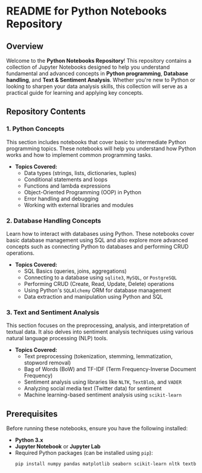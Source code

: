 # README for Python Notebooks Repository

## Overview

Welcome to the **Python Notebooks Repository**! This repository contains a collection of Jupyter Notebooks designed to help you understand fundamental and advanced concepts in **Python programming**, **Database handling**, and **Text & Sentiment Analysis**. Whether you're new to Python or looking to sharpen your data analysis skills, this collection will serve as a practical guide for learning and applying key concepts.

## Repository Contents

### 1. Python Concepts
This section includes notebooks that cover basic to intermediate Python programming topics. These notebooks will help you understand how Python works and how to implement common programming tasks.
- **Topics Covered:**
  - Data types (strings, lists, dictionaries, tuples)
  - Conditional statements and loops
  - Functions and lambda expressions
  - Object-Oriented Programming (OOP) in Python
  - Error handling and debugging
  - Working with external libraries and modules

### 2. Database Handling Concepts
Learn how to interact with databases using Python. These notebooks cover basic database management using SQL and also explore more advanced concepts such as connecting Python to databases and performing CRUD operations.
- **Topics Covered:**
  - SQL Basics (queries, joins, aggregations)
  - Connecting to a database using `sqlite3`, `MySQL`, or `PostgreSQL`
  - Performing CRUD (Create, Read, Update, Delete) operations
  - Using Python's `SQLAlchemy` ORM for database management
  - Data extraction and manipulation using Python and SQL

### 3. Text and Sentiment Analysis
This section focuses on the preprocessing, analysis, and interpretation of textual data. It also delves into sentiment analysis techniques using various natural language processing (NLP) tools.
- **Topics Covered:**
  - Text preprocessing (tokenization, stemming, lemmatization, stopword removal)
  - Bag of Words (BoW) and TF-IDF (Term Frequency-Inverse Document Frequency)
  - Sentiment analysis using libraries like `NLTK`, `TextBlob`, and `VADER`
  - Analyzing social media text (Twitter data) for sentiment
  - Machine learning-based sentiment analysis using `scikit-learn`

## Prerequisites

Before running these notebooks, ensure you have the following installed:
- **Python 3.x**
- **Jupyter Notebook** or **Jupyter Lab**
- Required Python packages (can be installed using `pip`):
  ```bash
  pip install numpy pandas matplotlib seaborn scikit-learn nltk textblob vaderSentiment sqlalchemy mysql-connector-python
